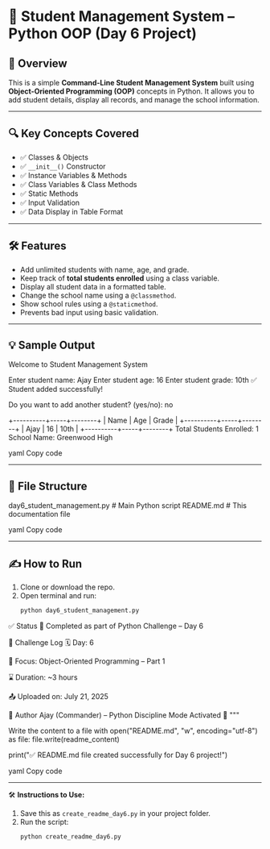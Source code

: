# 📘 Student Management System – Python OOP (Day 6 Project)

## 🚀 Overview
This is a simple **Command-Line Student Management System** built using **Object-Oriented Programming (OOP)** concepts in Python. It allows you to add student details, display all records, and manage the school information.

---

## 🔍 Key Concepts Covered
- ✅ Classes & Objects  
- ✅ `__init__()` Constructor  
- ✅ Instance Variables & Methods  
- ✅ Class Variables & Class Methods  
- ✅ Static Methods  
- ✅ Input Validation  
- ✅ Data Display in Table Format

---

## 🛠️ Features
- Add unlimited students with name, age, and grade.
- Keep track of **total students enrolled** using a class variable.
- Display all student data in a formatted table.
- Change the school name using a `@classmethod`.
- Show school rules using a `@staticmethod`.
- Prevents bad input using basic validation.

---

## 💡 Sample Output
Welcome to Student Management System

Enter student name: Ajay
Enter student age: 16
Enter student grade: 10th
✅ Student added successfully!

Do you want to add another student? (yes/no): no

+----------+-----+--------+
| Name | Age | Grade |
+----------+-----+--------+
| Ajay | 16 | 10th |
+----------+-----+--------+
Total Students Enrolled: 1
School Name: Greenwood High

yaml
Copy code

---

## 📂 File Structure
day6_student_management.py # Main Python script
README.md # This documentation file

yaml
Copy code

---

## ✍️ How to Run
1. Clone or download the repo.
2. Open terminal and run:
   ```bash
   python day6_student_management.py
✅ Status
💯 Completed as part of Python Challenge – Day 6

📅 Challenge Log
🗓️ Day: 6

🧠 Focus: Object-Oriented Programming – Part 1

⌛ Duration: ~3 hours

📤 Uploaded on: July 21, 2025

🙌 Author
Ajay (Commander) – Python Discipline Mode Activated 🚀
"""

Write the content to a file
with open("README.md", "w", encoding="utf-8") as file:
file.write(readme_content)

print("✅ README.md file created successfully for Day 6 project!")

yaml
Copy code

---

🛠️ **Instructions to Use:**
1. Save this as `create_readme_day6.py` in your project folder.
2. Run the script:
   ```bash
   python create_readme_day6.py